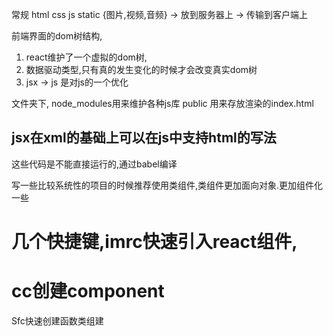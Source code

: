 常规 html css js static {图片,视频,音频} -> 放到服务器上 -> 传输到客户端上

前端界面的dom树结构,
1. react维护了一个虚拟的dom树,
2. 数据驱动类型,只有真的发生变化的时候才会改变真实dom树
3. jsx -> js 是对js的一个优化


文件夹下,
node_modules用来维护各种js库
public 用来存放渲染的index.html


## jsx在xml的基础上可以在js中支持html的写法
这些代码是不能直接运行的,通过babel编译

写一些比较系统性的项目的时候推荐使用类组件,类组件更加面向对象.更加组件化一些

# 几个快捷键,imrc快速引入react组件,
# cc创建component

Sfc快速创建函数类组建



